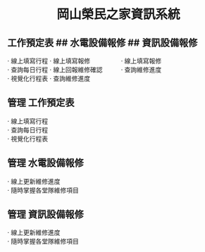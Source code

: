 # <p align="center">岡山榮民之家資訊系統</p>

## 工作預定表           ## 水電設備報修        ## 資訊設備報修
  · 線上填寫行程          · 線上填寫報修　　　　　· 線上填寫報修 <br>
  · 查詢每日行程          · 線上回報維修確認　　　· 查詢維修進度 <br>
  · 視覺化行程表          · 查詢維修進度
  

  
  
  
  

  

  
## 管理 工作預定表
  · 線上填寫行程 <br>
  · 查詢每日行程 <br>
  · 視覺化行程表 <br>
  
## 管理 水電設備報修
  · 線上更新維修進度 <br>
  · 隨時掌握各堂隊維修項目 <br>

## 管理 資訊設備報修
  · 線上更新維修進度 <br>
  · 隨時掌握各堂隊維修項目 <br>

